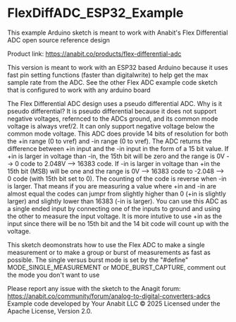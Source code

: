 # FlexDiffADC_ESP32_Example
This example Arduino sketch is meant to work with Anabit's Flex Differential ADC open source reference design

Product link: https://anabit.co/products/flex-differential-adc

This version is meant to work with an ESP32 based Arduino because it uses fast pin setting functions (faster than digitalwrite) to help get the max sample rate 
from the ADC. See the other Flex ADC example code sketch that is configured to work with any arduino board

The Flex Differential ADC design uses a pseudo differential ADC. Why is it pseudo differential? It is pseudo differential because it does not support negative 
voltages, refernced to the ADCs ground, and its common mode voltage is always vref/2. It can only support negative voltage below the common mode voltage. 
This ADC does provide 14 bits of resolution for both the +in range (0 to vref) and -in range (0 to vref). The ADC returns the difference between +in input and 
the -in input in the form of a 15 bit value. If +in is larger in voltage than -in, the 15th bit will be zero and the range is 0V --> 0 code to 2.048V --> 16383 code. 
If -in is larger in voltage than +in the 15th bit (MSB) will be one and the range is 0V --> 16383 code to -2.048 --> 0 code (with 15th bit set to 0). The counting 
of the code is reverse when -in is larger. That means if you are measuring a value where +in and -in are almost equal the codes can jumpr from slightly higher 
than 0 (+in is slightly larger) and slightly lower than 16383 (-in is larger). You can use this ADC as a single ended input by connecting one of the inputs to 
ground and using the other to measure the input voltage. It is more intutive to use +in as the input since there will be no 15th bit and the 14 bit code will 
count up with the voltage.

This sketch deomonstrats how to use the Flex ADC to make a single measurement or to make a group or burst of measurements as fast as possible. The single versus
burst mode is set by the "#define" MODE_SINGLE_MEASUREMENT or MODE_BURST_CAPTURE, comment out the mode you don't want to use

Please report any issue with the sketch to the Anagit forum: https://anabit.co/community/forum/analog-to-digital-converters-adcs
Example code developed by Your Anabit LLC © 2025
Licensed under the Apache License, Version 2.0.
